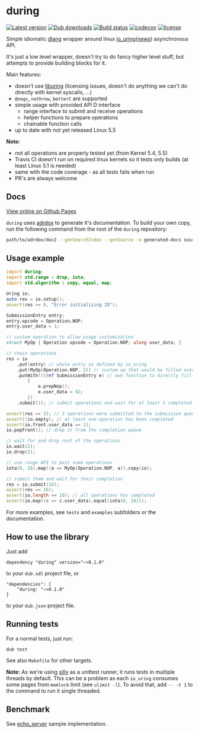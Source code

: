 # during

[![Latest version](https://img.shields.io/dub/v/during.svg)](https://code.dlang.org/packages/during)
[![Dub downloads](https://img.shields.io/dub/dt/during.svg)](http://code.dlang.org/packages/during)
[![Build status](https://img.shields.io/travis/tchaloupka/during/master.svg?logo=travis&label=Travis%20CI)](https://travis-ci.org/tchaloupka/during)
[![codecov](https://codecov.io/gh/tchaloupka/during/branch/master/graph/badge.svg)](https://codecov.io/gh/tchaloupka/during)
[![license](https://img.shields.io/github/license/tchaloupka/during.svg)](https://github.com/tchaloupka/during/blob/master/LICENSE)

Simple idiomatic [dlang](https://dlang.org) wrapper around linux [io_uring](https://kernel.dk/io_uring.pdf)([news](https://kernel.dk/io_uring-whatsnew.pdf)) asynchronous API.

It's just a low level wrapper, doesn't try to do fancy higher level stuff, but attempts to provide building blocks for it.

Main features:

* doesn't use [liburing](https://git.kernel.dk/cgit/liburing/) (licensing issues, doesn't do anything we can't do directly with kernel syscalls, ...)
* `@nogc`, `nothrow`, `betterC` are supported
* simple usage with provided API D interface
  * range interface to submit and receive operations
  * helper functions to prepare operations
  * chainable function calls
* up to date with not yet released Linux 5.5

**Note:**

* not all operations are properly tested yet (from Kernel 5.4, 5.5)
* Travis CI doesn't run on required linux kernels so it tests only builds (at least Linux 5.1 is needed)
* same with the code coverage - as all tests fails when run
* PR's are always welcome

## Docs

[View online on Github Pages](https://tchaloupka.github.io/during/during.html)

`during` uses [adrdox](https://github.com/adamdruppe/adrdox) to generate it's documentation. To build your own
copy, run the following command from the root of the `during` repository:

```BASH
path/to/adrdox/doc2 --genSearchIndex --genSource -o generated-docs source
```

## Usage example

```D
import during;
import std.range : drop, iota;
import std.algorithm : copy, equal, map;

Uring io;
auto res = io.setup();
assert(res >= 0, "Error initializing IO");

SubmissionEntry entry;
entry.opcode = Operation.NOP;
entry.user_data = 1;

// custom operation to allow usage customization
struct MyOp { Operation opcode = Operation.NOP; ulong user_data; }

// chain operations
res = io
    .put(entry) // whole entry as defined by io_uring
    .put(MyOp(Operation.NOP, 2)) // custom op that would be filled over submission queue entry
    .putWith!((ref SubmissionEntry e) // own function to directly fill entry in a queue
        {
            e.prepNop();
            e.user_data = 42;
        })
    .submit(1); // submit operations and wait for at least 1 completed

assert(res == 3); // 3 operations were submitted to the submission queue
assert(!io.empty); // at least one operation has been completed
assert(io.front.user_data == 1);
io.popFront(); // drop it from the completion queue

// wait for and drop rest of the operations
io.wait(2);
io.drop(2);

// use range API to post some operations
iota(0, 16).map!(a => MyOp(Operation.NOP, a)).copy(io);

// submit them and wait for their completion
res = io.submit(16);
assert(res == 16);
assert(io.length == 16); // all operations has completed
assert(io.map!(c => c.user_data).equal(iota(0, 16)));
```

For more examples, see `tests` and `examples` subfolders or the documentation.

## How to use the library

Just add

```
dependency "during" version="~>0.1.0"
```

to your `dub.sdl` project file, or

```
"dependencies": {
    "during: "~>0.1.0"
}
```

to your `dub.json` project file.

## Running tests

For a normal tests, just run:

```
dub test
```

See also `Makefile` for other targets.

**Note:** As we're using [silly](http://code.dlang.org/packages/silly) as a unittest runner, it runs tests in multiple threads by default.
This can be a problem as each `io_uring` consumes some pages from `memlock` limit (see `ulimit -l`).
To avoid that, add `-- -t 1` to the command to run it single threaded.

## Benchmark

See [echo_server](https://github.com/tchaloupka/during/tree/master/examples/echo_server) sample implementation.
